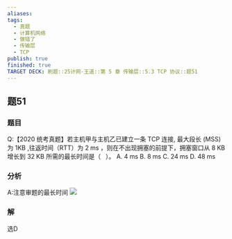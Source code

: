 ```yaml
---
aliases: 
tags:
  - 真题
  - 计算机网络
  - 做错了
  - 传输层
  - TCP
publish: true
finished: true
TARGET DECK: 刷题::25计网-王道::第 5 章 传输层::5.3 TCP 协议::题51
---
```


## 题51
### 题目
Q:【2020 统考真题】若主机甲与主机乙已建立一条 TCP 连接, 最大段长 (MSS) 为 $1\mathrm{{KB}}$ ,往返时间（RTT）为 $2\mathrm{\;{ms}}$ ，则在不出现拥塞的前提下，拥塞窗口从 $8\mathrm{\;{KB}}$ 增长到 ${32}\mathrm{\;{KB}}$ 所需的最长时间是（ $\;$ ）。
A. $4\mathrm{\;{ms}}$ B. $8\mathrm{\;{ms}}$ C. ${24}\mathrm{\;{ms}}$ D. ${48}\mathrm{\;{ms}}$
### 分析
A:注意审题的最长时间 
![](https://img.hwenyi.live/202406302252313.webp)
### 解
选D

